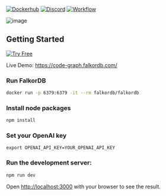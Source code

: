 [![Dockerhub](https://img.shields.io/docker/pulls/falkordb/falkordb?label=Docker)](https://hub.docker.com/r/falkordb/falkordb/)
[![Discord](https://img.shields.io/discord/1146782921294884966?style=flat-square)](https://discord.com/invite/6M4QwDXn2w)
[![Workflow](https://github.com/FalkorDB/code-graph/actions/workflows/nextjs.yml/badge.svg?branch=main)](https://github.com/FalkorDB/code-graph/actions/workflows/nextjs.yml)

![image](https://github.com/FalkorDB/code-graph/assets/753206/60f535ed-cf29-44b2-9005-721f11614803)

## Getting Started
[![Try Free](https://img.shields.io/badge/Try%20Free-FalkorDB%20Cloud-FF8101?labelColor=FDE900&style=for-the-badge&link=https://app.falkordb.cloud)](https://app.falkordb.cloud)

Live Demo: https://code-graph.falkordb.com/

### Run FalkorDB 

```bash
docker run -p 6379:6379 -it --rm falkordb/falkordb
```

### Install node packages

```bash
npm install
```

### Set your OpenAI key

```
export OPENAI_API_KEY=YOUR_OPENAI_API_KEY
```

### Run the development server:

```bash
npm run dev
```

Open [http://localhost:3000](http://localhost:3000) with your browser to see the result.
